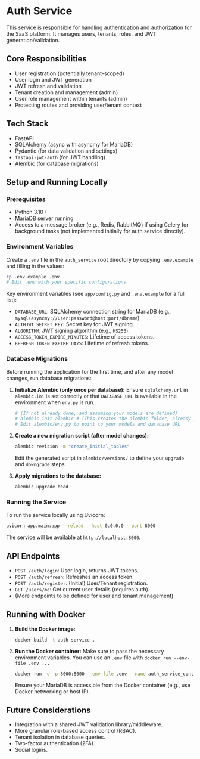# Auth Service

This service is responsible for handling authentication and authorization for the SaaS platform. It manages users, tenants, roles, and JWT generation/validation.

## Core Responsibilities

-   User registration (potentially tenant-scoped)
-   User login and JWT generation
-   JWT refresh and validation
-   Tenant creation and management (admin)
-   User role management within tenants (admin)
-   Protecting routes and providing user/tenant context

## Tech Stack

-   FastAPI
-   SQLAlchemy (async with asyncmy for MariaDB)
-   Pydantic (for data validation and settings)
-   `fastapi-jwt-auth` (for JWT handling)
-   Alembic (for database migrations)

## Setup and Running Locally

### Prerequisites

-   Python 3.10+
-   MariaDB server running
-   Access to a message broker (e.g., Redis, RabbitMQ) if using Celery for background tasks (not implemented initially for auth service directly).

### Environment Variables

Create a `.env` file in the `auth_service` root directory by copying `.env.example` and filling in the values:

```bash
cp .env.example .env
# Edit .env with your specific configurations
```

Key environment variables (see `app/config.py` and `.env.example` for a full list):

-   `DATABASE_URL`: SQLAlchemy connection string for MariaDB (e.g., `mysql+asyncmy://user:password@host:port/dbname`)
-   `AUTHJWT_SECRET_KEY`: Secret key for JWT signing.
-   `ALGORITHM`: JWT signing algorithm (e.g., `HS256`).
-   `ACCESS_TOKEN_EXPIRE_MINUTES`: Lifetime of access tokens.
-   `REFRESH_TOKEN_EXPIRE_DAYS`: Lifetime of refresh tokens.

### Database Migrations

Before running the application for the first time, and after any model changes, run database migrations:

1.  **Initialize Alembic (only once per database):**
    Ensure `sqlalchemy.url` in `alembic.ini` is set correctly or that `DATABASE_URL` is available in the environment when `env.py` is run.
    ```bash
    # (If not already done, and assuming your models are defined)
    # alembic init alembic # (This creates the alembic folder, already proposed in structure)
    # Edit alembic/env.py to point to your models and database URL
    ```

2.  **Create a new migration script (after model changes):**
    ```bash
    alembic revision -m "create_initial_tables"
    ```
    Edit the generated script in `alembic/versions/` to define your `upgrade` and `downgrade` steps.

3.  **Apply migrations to the database:**
    ```bash
    alembic upgrade head
    ```

### Running the Service

To run the service locally using Uvicorn:

```bash
uvicorn app.main:app --reload --host 0.0.0.0 --port 8000
```

The service will be available at `http://localhost:8000`.

## API Endpoints

-   `POST /auth/login`: User login, returns JWT tokens.
-   `POST /auth/refresh`: Refreshes an access token.
-   `POST /auth/register`: (Initial) User/Tenant registration.
-   `GET /users/me`: Get current user details (requires auth).
-   (More endpoints to be defined for user and tenant management)

## Running with Docker

1.  **Build the Docker image:**
    ```bash
    docker build -t auth-service .
    ```

2.  **Run the Docker container:**
    Make sure to pass the necessary environment variables. You can use an `.env` file with `docker run --env-file .env ...`
    ```bash
    docker run -d -p 8000:8000 --env-file .env --name auth_service_container auth-service
    ```
    Ensure your MariaDB is accessible from the Docker container (e.g., use Docker networking or host IP).

## Future Considerations

-   Integration with a shared JWT validation library/middleware.
-   More granular role-based access control (RBAC).
-   Tenant isolation in database queries.
-   Two-factor authentication (2FA).
-   Social logins.
```
